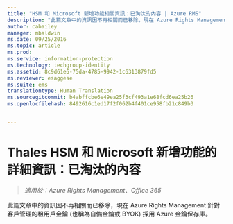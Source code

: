 ```yaml
---
title: "HSM 和 Microsoft 新增功能相關資訊：已淘汰的內容 | Azure RMS"
description: "此篇文章中的資訊因不再相關而已移除，現在 Azure Rights Management 針對客戶管理的租用戶金鑰 (也稱為自備金鑰或 BYOK) 採用 Azure 金鑰保存庫。"
author: cabailey
manager: mbaldwin
ms.date: 09/25/2016
ms.topic: article
ms.prod: 
ms.service: information-protection
ms.technology: techgroup-identity
ms.assetid: 8c9d61e5-75da-4785-9942-1c6313879fd5
ms.reviewer: esaggese
ms.suite: ems
translationtype: Human Translation
ms.sourcegitcommit: b4abffcbe6e49ea25f3cf493a1e68fcd6ea25b26
ms.openlocfilehash: 8492616c1ed17f2f062b4f401ce958fb21c849b3


---
```


# Thales HSM 和 Microsoft 新增功能的詳細資訊：已淘汰的內容

>*適用於︰Azure Rights Management、Office 365*

此篇文章中的資訊因不再相關而已移除，現在 Azure Rights Management 針對客戶管理的租用戶金鑰 (也稱為自備金鑰或 BYOK) 採用 Azure 金鑰保存庫。 




<!--HONumber=Oct16_HO1-->


